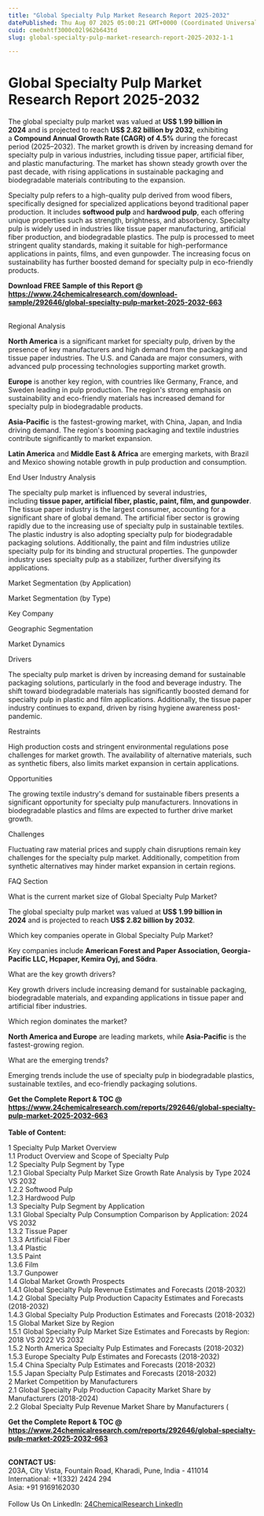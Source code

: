 ```yaml
---
title: "Global Specialty Pulp Market Research Report 2025-2032"
datePublished: Thu Aug 07 2025 05:00:21 GMT+0000 (Coordinated Universal Time)
cuid: cme0xhtf3000c02l962b643td
slug: global-specialty-pulp-market-research-report-2025-2032-1-1

---
```


# Global Specialty Pulp Market Research Report 2025-2032

<p>The global specialty pulp market was valued at <strong>US$ 1.99 billion in 2024</strong> and is projected to reach <strong>US$ 2.82 billion by 2032</strong>, exhibiting a <strong>Compound Annual Growth Rate (CAGR) of 4.5%</strong> during the forecast period (2025–2032). The market growth is driven by increasing demand for specialty pulp in various industries, including tissue paper, artificial fiber, and plastic manufacturing. The market has shown steady growth over the past decade, with rising applications in sustainable packaging and biodegradable materials contributing to the expansion.</p><p>
</p><p>Specialty pulp refers to a high-quality pulp derived from wood fibers, specifically designed for specialized applications beyond traditional paper production. It includes <strong>softwood pulp</strong> and <strong>hardwood pulp</strong>, each offering unique properties such as strength, brightness, and absorbency. Specialty pulp is widely used in industries like tissue paper manufacturing, artificial fiber production, and biodegradable plastics. The pulp is processed to meet stringent quality standards, making it suitable for high-performance applications in paints, films, and even gunpowder. The increasing focus on sustainability has further boosted demand for specialty pulp in eco-friendly products.</p><div><b>Download FREE Sample of this Report @ 
            <a href="https://www.24chemicalresearch.com/download-sample/292646/global-specialty-pulp-market-2025-2032-663">
            https://www.24chemicalresearch.com/download-sample/292646/global-specialty-pulp-market-2025-2032-663</a></b></div><br><p>
Regional Analysis</p><p>
</p><p><strong>North America</strong> is a significant market for specialty pulp, driven by the presence of key manufacturers and high demand from the packaging and tissue paper industries. The U.S. and Canada are major consumers, with advanced pulp processing technologies supporting market growth.</p><p>
</p><p><strong>Europe</strong> is another key region, with countries like Germany, France, and Sweden leading in pulp production. The region's strong emphasis on sustainability and eco-friendly materials has increased demand for specialty pulp in biodegradable products.</p><p>
</p><p><strong>Asia-Pacific</strong> is the fastest-growing market, with China, Japan, and India driving demand. The region's booming packaging and textile industries contribute significantly to market expansion.</p><p>
</p><p><strong>Latin America</strong> and <strong>Middle East &amp; Africa</strong> are emerging markets, with Brazil and Mexico showing notable growth in pulp production and consumption.</p><p>
End User Industry Analysis</p><p>
</p><p>The specialty pulp market is influenced by several industries, including <strong>tissue paper, artificial fiber, plastic, paint, film, and gunpowder</strong>. The tissue paper industry is the largest consumer, accounting for a significant share of global demand. The artificial fiber sector is growing rapidly due to the increasing use of specialty pulp in sustainable textiles. The plastic industry is also adopting specialty pulp for biodegradable packaging solutions. Additionally, the paint and film industries utilize specialty pulp for its binding and structural properties. The gunpowder industry uses specialty pulp as a stabilizer, further diversifying its applications.</p><p>
Market Segmentation (by Application)</p><p>
</p><p>
Market Segmentation (by Type)</p><p>
</p><p>
Key Company</p><p>
</p><p>
Geographic Segmentation</p><p>
</p><p>
Market Dynamics</p><p>
Drivers</p><p>
</p><p>The specialty pulp market is driven by increasing demand for sustainable packaging solutions, particularly in the food and beverage industry. The shift toward biodegradable materials has significantly boosted demand for specialty pulp in plastic and film applications. Additionally, the tissue paper industry continues to expand, driven by rising hygiene awareness post-pandemic.</p><p>
Restraints</p><p>
</p><p>High production costs and stringent environmental regulations pose challenges for market growth. The availability of alternative materials, such as synthetic fibers, also limits market expansion in certain applications.</p><p>
Opportunities</p><p>
</p><p>The growing textile industry's demand for sustainable fibers presents a significant opportunity for specialty pulp manufacturers. Innovations in biodegradable plastics and films are expected to further drive market growth.</p><p>
Challenges</p><p>
</p><p>Fluctuating raw material prices and supply chain disruptions remain key challenges for the specialty pulp market. Additionally, competition from synthetic alternatives may hinder market expansion in certain regions.</p><p>
FAQ Section</p><p>
What is the current market size of Global Specialty Pulp Market?</p><p>
</p><p>The global specialty pulp market was valued at <strong>US$ 1.99 billion in 2024</strong> and is projected to reach <strong>US$ 2.82 billion by 2032</strong>.</p><p>
Which key companies operate in Global Specialty Pulp Market?</p><p>
</p><p>Key companies include <strong>American Forest and Paper Association, Georgia-Pacific LLC, Hcpaper, Kemira Oyj, and Södra</strong>.</p><p>
What are the key growth drivers?</p><p>
</p><p>Key growth drivers include increasing demand for sustainable packaging, biodegradable materials, and expanding applications in tissue paper and artificial fiber industries.</p><p>
Which region dominates the market?</p><p>
</p><p><strong>North America and Europe</strong> are leading markets, while <strong>Asia-Pacific</strong> is the fastest-growing region.</p><p>
What are the emerging trends?</p><p>
</p><p>Emerging trends include the use of specialty pulp in biodegradable plastics, sustainable textiles, and eco-friendly packaging solutions.</p>

<div><b>Get the Complete Report & TOC @ 
            <a href="https://www.24chemicalresearch.com/reports/292646/global-specialty-pulp-market-2025-2032-663">
            https://www.24chemicalresearch.com/reports/292646/global-specialty-pulp-market-2025-2032-663</a></b></div><br>
            <b>Table of Content:</b><p>1 Specialty Pulp Market Overview<br />
    1.1 Product Overview and Scope of Specialty Pulp<br />
    1.2 Specialty Pulp Segment by Type<br />
        1.2.1 Global Specialty Pulp Market Size Growth Rate Analysis by Type 2024 VS 2032<br />
        1.2.2 Softwood Pulp<br />
        1.2.3 Hardwood Pulp<br />
    1.3 Specialty Pulp Segment by Application<br />
        1.3.1 Global Specialty Pulp Consumption Comparison by Application: 2024 VS 2032<br />
        1.3.2 Tissue Paper<br />
        1.3.3 Artificial Fiber<br />
        1.3.4 Plastic<br />
        1.3.5 Paint<br />
        1.3.6 Film<br />
        1.3.7 Gunpower<br />
    1.4 Global Market Growth Prospects<br />
        1.4.1 Global Specialty Pulp Revenue Estimates and Forecasts (2018-2032)<br />
        1.4.2 Global Specialty Pulp Production Capacity Estimates and Forecasts (2018-2032)<br />
        1.4.3 Global Specialty Pulp Production Estimates and Forecasts (2018-2032)<br />
    1.5 Global Market Size by Region<br />
        1.5.1 Global Specialty Pulp Market Size Estimates and Forecasts by Region: 2018 VS 2022 VS 2032<br />
        1.5.2 North America Specialty Pulp Estimates and Forecasts (2018-2032)<br />
        1.5.3 Europe Specialty Pulp Estimates and Forecasts (2018-2032)<br />
        1.5.4 China Specialty Pulp Estimates and Forecasts (2018-2032)<br />
        1.5.5 Japan Specialty Pulp Estimates and Forecasts (2018-2032)<br />
2 Market Competition by Manufacturers<br />
    2.1 Global Specialty Pulp Production Capacity Market Share by Manufacturers (2018-2024)<br />
    2.2 Global Specialty Pulp Revenue Market Share by Manufacturers (</p>

<div><b>Get the Complete Report & TOC @ 
            <a href="https://www.24chemicalresearch.com/reports/292646/global-specialty-pulp-market-2025-2032-663">
            https://www.24chemicalresearch.com/reports/292646/global-specialty-pulp-market-2025-2032-663</a></b></div><br>

<b>CONTACT US:</b><br>
            203A, City Vista, Fountain Road, Kharadi, Pune, India - 411014<br>
            International: +1(332) 2424 294<br>
            Asia: +91 9169162030 <br><br>
            Follow Us On LinkedIn: <a href="https://www.linkedin.com/company/24chemicalresearch/">24ChemicalResearch LinkedIn</a>